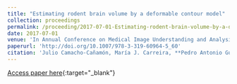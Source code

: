 ```yaml
---
title: "Estimating rodent brain volume by a deformable contour model"
collection: proceedings
permalink: /proceeding/2017-07-01-Estimating-rodent-brain-volume-by-a-deformable-contour-model
date: 2017-07-01
venue: 'In Annual Conference on Medical Image Understanding and Analysis ( MIUA 2017)'
paperurl: 'http://doi.org/10.1007/978-3-319-60964-5_60'
citation: 'Julio Camacho-Cañamón, María J. Carreira, **Pedro Antonio Gutiérrez, **Ramón Iglesias-Rey, &quot;Estimating rodent brain volume by a deformable contour model.&quot; In Annual Conference on Medical Image Understanding and Analysis ( MIUA 2017), Communications in Computer and Information Science (CCIS), Vol. 723, 2017, Edinburgh, United Kingdom, pp.686-697.'
---
```

[Access paper here](http://doi.org/10.1007/978-3-319-60964-5_60){:target="_blank"}
